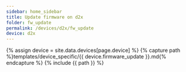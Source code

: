 ```yaml
---
sidebar: home_sidebar
title: Update firmware on d2x
folder: fw_update
permalink: /devices/d2x/fw_update
device: d2x
---
```

{% assign device = site.data.devices[page.device] %}
{% capture path %}templates/device_specific/{{ device.firmware_update }}.md{% endcapture %}
{% include {{ path }} %}
